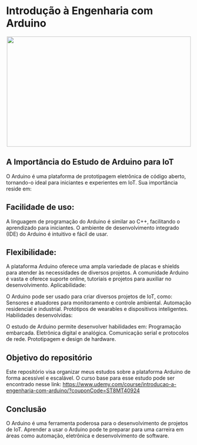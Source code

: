 # Introdução à Engenharia com Arduino

<div align="center">
  <img src="https://github.com/Vinicius-O-Ferraz/Engenharia-com-Arduino/assets/146992032/7bd0dbb4-95c8-4a03-a157-a20bd56ed8a6" width="500" height="300">
</div>

## A Importância do Estudo de Arduino para IoT
O Arduino é uma plataforma de prototipagem eletrônica de código aberto, tornando-o ideal para iniciantes e experientes em IoT. Sua importância reside em:

## Facilidade de uso:

A linguagem de programação do Arduino é similar ao C++, facilitando o aprendizado para iniciantes.
O ambiente de desenvolvimento integrado (IDE) do Arduino é intuitivo e fácil de usar.

## Flexibilidade:

A plataforma Arduino oferece uma ampla variedade de placas e shields para atender às necessidades de diversos projetos.
A comunidade Arduino é vasta e oferece suporte online, tutoriais e projetos para auxiliar no desenvolvimento.
Aplicabilidade:

O Arduino pode ser usado para criar diversos projetos de IoT, como:
Sensores e atuadores para monitoramento e controle ambiental.
Automação residencial e industrial.
Protótipos de wearables e dispositivos inteligentes.
Habilidades desenvolvidas:

O estudo de Arduino permite desenvolver habilidades em:
Programação embarcada.
Eletrônica digital e analógica.
Comunicação serial e protocolos de rede.
Prototipagem e design de hardware.

## Objetivo do repositório

Este repositório visa organizar meus estudos sobre a plataforma Arduino de forma acessível e escalável. 
O curso base para esse estudo pode ser encontrado nesse link: https://www.udemy.com/course/introducao-a-engenharia-com-arduino/?couponCode=ST8MT40924

## Conclusão

O Arduino é uma ferramenta poderosa para o desenvolvimento de projetos de IoT. Aprender a usar o Arduino pode te preparar para uma carreira em áreas como automação, eletrônica e desenvolvimento de software.


